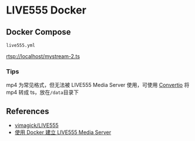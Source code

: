 # LIVE555 Docker

## Docker Compose
`live555.yml`

[rtsp://localhost/mystream-2.ts](rtsp://localhost/mystream-2.ts)

### Tips
mp4 为常见格式，但无法被 LIVE555 Media Server 使用，可使用 [Convertio](https://convertio.co/mp4-ts/) 将 mp4 转成 ts，放在`/data`目录下

## References
- [vimagick/LIVE555](https://hub.docker.com/r/vimagick/live555)
- [使用 Docker 建立 LIVE555 Media Server](https://fpjs.fun/rtsp/live555-docker/)